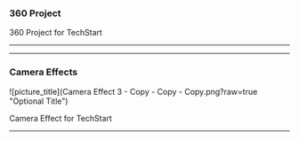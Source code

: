 ### 360 Project

<script src="//360.vizor.io/scripts/embed.js" data-vizorurl="https://360.vizor.io/embed/v/b7aq" ></script>

360 Project for TechStart

***

***

### Camera Effects

![picture_title](Camera Effect 3 - Copy - Copy - Copy.png?raw=true "Optional Title")

Camera Effect for TechStart

***
